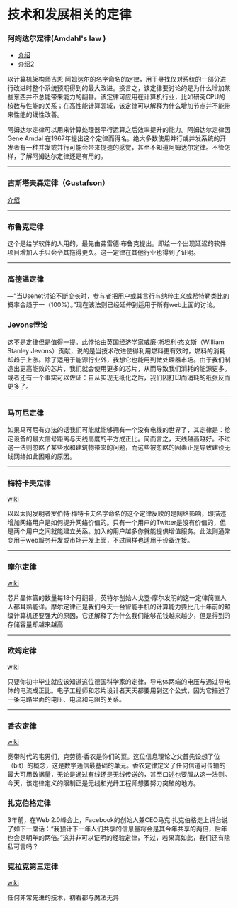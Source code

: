 # 技术和发展相关的定律

### 阿姆达尔定律(Amdahl's law )

- [介绍](http://ifeve.com/amdahls-law/)
- [介绍2](http://blog.csdn.net/robinjwong/article/details/49872815)

以计算机架构师吉恩·阿姆达尔的名字命名的定律，用于寻找仅对系统的一部分进行改进时整个系统预期得到的最大改进。换言之，该定律要讨论的是为什么增加某些东西并不总能带来能力的翻番。该定律可应用在计算机行业，比如研究CPU的核数与性能的关系；在高性能计算领域，该定律可以解释为什么增加节点并不能带来性能的线性改善。

阿姆达尔定律可以用来计算处理器平行运算之后效率提升的能力。阿姆达尔定律因Gene Amdal 在1967年提出这个定律而得名。绝大多数使用并行或并发系统的开发者有一种并发或并行可能会带来提速的感觉，甚至不知道阿姆达尔定律。不管怎样，了解阿姆达尔定律还是有用的。

---

### 古斯塔夫森定律（Gustafson）

[介绍](http://www.hao124.net/article/31)

---

### 布鲁克定律

这个是给学软件的人用的，最先由弗雷德·布鲁克提出。即给一个出现延迟的软件项目增加人手只会令其拖得更久。这一定律在其他行业也得到了证明。

---

### 高德温定律


—“当Usenet讨论不断变长时，参与者把用户或其言行与纳粹主义或希特勒类比的概率会趋于一（100%）。”现在该法则已经延伸到适用于所有web上面的讨论。

### Jevons悖论

 这不是定律但是值得一提。此悖论由英国经济学家威廉·斯坦利·杰文斯（William Stanley Jevons）贡献，说的是当技术改进使得利用燃料更有效时，燃料的消耗却趋于上涨。除了适用于能源行业外，我想它也能用到微处理器市场。由于我们制造出更高能效的芯片，我们就会使用更多的芯片，从而导致我们消耗的能源更多。或者还有一个事实可以佐证：自从实现无纸化之后，我们因打印而消耗的纸张反而更多了。

 ---

### 马可尼定律

如果马可尼有办法的话我们可能就能够拥有一个没有电线的世界了，其定律是：给定设备的最大信号距离与天线高度的平方成正比。简而言之，天线越高越好。不过这一法则忽略了某些水和建筑物带来的问题，而这些被忽略的因素正是导致建设无线网络如此困难的原因。

---

###  梅特卡夫定律

[wiki](https://zh.wikipedia.org/wiki/%E6%A2%85%E7%89%B9%E5%8D%A1%E5%A4%AB%E5%AE%9A%E5%BE%8B)

以以太网发明者罗伯特·梅特卡夫名字命名的这个定律反映的是网络影响，即描述增加网络用户是如何提升网络价值的。只有一个用户的Twitter是没有价值的，但是两个用户之间就能建立关系。加入的用户越多你就能提供增值服务。此法则通常变用于web服务开发或市场开发上面，不过同样也适用于设备连接。

---


### 摩尔定律

[wiki](https://zh.wikipedia.org/wiki/%E6%91%A9%E5%B0%94%E5%AE%9A%E5%BE%8B)

 芯片晶体管的数量每18个月翻番，英特尔创始人戈登·摩尔发明的这一定律简直人人都耳熟能详。摩尔定律正是我们今天一台智能手机的计算能力要比几十年前的超级计算机还要强大的原因，它还解释了为什么我们能够花钱越来越少，但是得到的存储容量却越来越高


---

### 欧姆定律

[wiki](http://zh.wikipedia.org/wiki/%E6%AC%A7%E5%A7%86%E5%AE%9A%E5%BE%8B)

只要你初中毕业就应该知道这位德国科学家的定律，导电体两端的电压与通过导电体的电流成正比。电子工程师和芯片设计者天天都要用到这个公式，因为它描述了一条电路里面的电压、电流和电阻的关系。

---

### 香农定律

[wiki](http://zh.wikipedia.org/wiki/%E6%9C%89%E5%99%AA%E4%BF%A1%E9%81%93%E7%BC%96%E7%A0%81%E5%AE%9A%E7%90%86)

宽带时代的宅男们，克劳德·香农是你们的菜。这位信息理论之父首先设想了位（bit）的概念，这是数字通信最基础的单元。香农定律定义了任何信道可传输的最大可用数据量，无论是通过有线还是无线传送的，甚至口述也要服从这一法则。今天，该定律定义的限制正是无线和光纤工程师想要努力突破的地方。

### 扎克伯格定律



3年前，在Web 2.0峰会上，Facebook的创始人兼CEO马克·扎克伯格走上讲台说了如下一席话：“我预计下一年人们共享的信息量将会是其今年共享的两倍，后年也会是明年的两倍。”这并非可以证明的经验定律，不过，若果真如此，我们还有隐私可言吗？


###  克拉克第三定律

[wiki](http://zh.wikipedia.org/wiki/%E5%85%8B%E6%8B%89%E5%85%8B%E4%B8%89%E5%AE%9A%E5%BE%8B)

任何非常先进的技术，初看都与魔法无异
